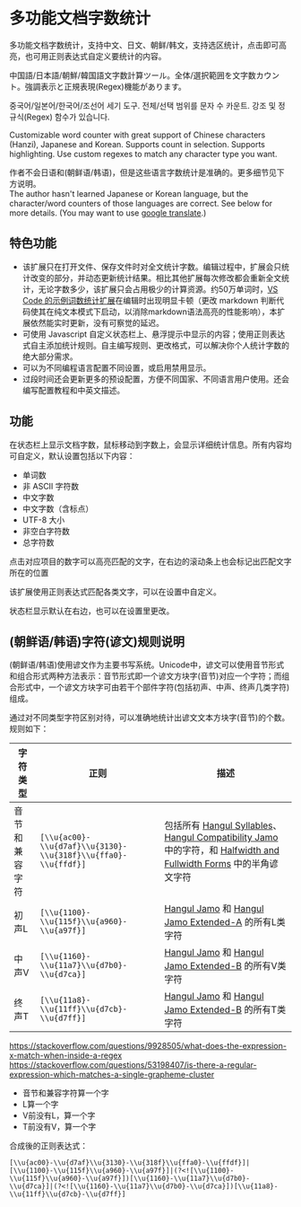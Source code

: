 # 多功能文档字数统计

多功能文档字数统计，支持中文、日文、朝鲜/韩文，支持选区统计，点击即可高亮，也可用正则表达式自定义要统计的内容。

中国語/日本語/朝鮮/韓国語文字数計算ツール。全体/選択範囲を文字数カウント。強調表示と正規表現(Regex)機能があります。

중국어/일본어/한국어/조선어 세기 도구. 전체/선택 범위를 문자 수 카운트. 강조 및 정규식(Regex) 함수가 있습니다.

Customizable word counter with great support of Chinese characters (Hanzi), Japanese and Korean. Supports count in selection. Supports highlighting. Use custom regexes to match any character type you want.

作者不会日语和(朝鲜语/韩语)，但是这些语言字数统计是准确的。更多细节见下方说明。\
The author hasn't learned Japanese or Korean language, but the character/word counters of those languages are correct. See below for more details. (You may want to use [google translate](https://translate.google.com/).)

## 特色功能

- 该扩展只在打开文件、保存文件时对全文统计字数。编辑过程中，扩展会只统计改变的部分，并动态更新统计结果。相比其他扩展每次修改都会重新全文统计，无论字数多少，该扩展只会占用极少的计算资源。约50万单词时，[VS Code 的示例词数统计扩展](https://marketplace.visualstudio.com/items?itemName=ms-vscode.wordcount)在编辑时出现明显卡顿（更改 markdown 判断代码使其在纯文本模式下启动，以消除markdown语法高亮的性能影响），本扩展依然能实时更新，没有可察觉的延迟。
- 可使用 Javascript 自定义状态栏上、悬浮提示中显示的内容；使用正则表达式自主添加统计规则。自主编写规则、更改格式，可以解决你个人统计字数的绝大部分需求。
- 可以为不同编程语言配置不同设置，或启用禁用显示。
- 过段时间还会更新更多的预设配置，方便不同国家、不同语言用户使用。还会编写配置教程和中英文描述。

## 功能

在状态栏上显示文档字数，鼠标移动到字数上，会显示详细统计信息。所有内容均可自定义，默认设置包括以下内容：

- 单词数
- 非 ASCII 字符数
- 中文字数
- 中文字数（含标点）
- UTF-8 大小
- 非空白字符数
- 总字符数

点击对应项目的数字可以高亮匹配的文字，在右边的滚动条上也会标记出匹配文字所在的位置

该扩展使用正则表达式匹配各类文字，可以在设置中自定义。

状态栏显示默认在右边，也可以在设置里更改。

## (朝鲜语/韩语)字符(谚文)规则说明

(朝鲜语/韩语)使用谚文作为主要书写系统。Unicode中，谚文可以使用音节形式和组合形式两种方法表示：音节形式即一个谚文方块字(音节)对应一个字符；而组合形式中，一个谚文方块字可由若干个部件字符(包括初声、中声、终声几类字符)组成。

通过对不同类型字符区别对待，可以准确地统计出谚文文本方块字(音节)的个数。规则如下：

|字符类型|正则|描述|
|-|-|-|
|音节和兼容字符|`[\\u{ac00}-\\u{d7af}\\u{3130}-\\u{318f}\\u{ffa0}-\\u{ffdf}]`|包括所有 [Hangul Syllables](https://en.wikipedia.org/wiki/Hangul_Syllables)、[Hangul Compatibility Jamo](https://en.wikipedia.org/wiki/Hangul_Compatibility_Jamo) 中的字符，和 [Halfwidth and Fullwidth Forms](https://en.wikipedia.org/wiki/Halfwidth_and_Fullwidth_Forms_(Unicode_block)) 中的半角谚文字符|
|初声L|`[\\u{1100}-\\u{115f}\\u{a960}-\\u{a97f}]`|[Hangul Jamo](https://en.wikipedia.org/wiki/Hangul_Jamo_(Unicode_block)) 和 [Hangul Jamo Extended-A](https://en.wikipedia.org/wiki/Hangul_Jamo_Extended-A) 的所有L类字符|
|中声V|`[\\u{1160}-\\u{11a7}\\u{d7b0}-\\u{d7ca}]`|[Hangul Jamo](https://en.wikipedia.org/wiki/Hangul_Jamo_(Unicode_block)) 和 [Hangul Jamo Extended-B](https://en.wikipedia.org/wiki/Hangul_Jamo_Extended-B) 的所有V类字符|
|终声T|`[\\u{11a8}-\\u{11ff}\\u{d7cb}-\\u{d7ff}]`|[Hangul Jamo](https://en.wikipedia.org/wiki/Hangul_Jamo_(Unicode_block)) 和 [Hangul Jamo Extended-B](https://en.wikipedia.org/wiki/Hangul_Jamo_Extended-B) 的所有T类字符|

<https://stackoverflow.com/questions/9928505/what-does-the-expression-x-match-when-inside-a-regex>
<https://stackoverflow.com/questions/53198407/is-there-a-regular-expression-which-matches-a-single-grapheme-cluster>

- 音节和兼容字符算一个字
- L算一个字
- V前没有L，算一个字
- T前没有V，算一个字

合成後的正则表达式：

`[\\u{ac00}-\\u{d7af}\\u{3130}-\\u{318f}\\u{ffa0}-\\u{ffdf}]|[\\u{1100}-\\u{115f}\\u{a960}-\\u{a97f}]|(?<![\\u{1100}-\\u{115f}\\u{a960}-\\u{a97f}])[\\u{1160}-\\u{11a7}\\u{d7b0}-\\u{d7ca}]|(?<![\\u{1160}-\\u{11a7}\\u{d7b0}-\\u{d7ca}])[\\u{11a8}-\\u{11ff}\\u{d7cb}-\\u{d7ff}]`

